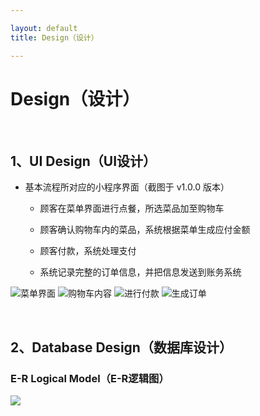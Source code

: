 ```yaml
---

layout: default
title: Design（设计）

---
```


# Design（设计）

</br>

## 1、UI Design（UI设计）

- 基本流程所对应的小程序界面（截图于 v1.0.0 版本）

  - 顾客在菜单界面进行点餐，所选菜品加至购物车

  - 顾客确认购物车内的菜品，系统根据菜单生成应付金额

  - 顾客付款，系统处理支付

  - 系统记录完整的订单信息，并把信息发送到账务系统

![菜单界面](https://raw.githubusercontent.com/OrderingService/WechatApplet/master/ScreenShots_v1.0.0/screenshot_1_frame.png)
![购物车内容](https://raw.githubusercontent.com/OrderingService/WechatApplet/master/ScreenShots_v1.0.0/screenshot_2_frame.png)
![进行付款](https://raw.githubusercontent.com/OrderingService/WechatApplet/master/ScreenShots_v1.0.0/screenshot_3_frame.png)
![生成订单](https://raw.githubusercontent.com/OrderingService/WechatApplet/master/ScreenShots_v1.0.0/screenshot_4_frame.png)

</br>

## 2、Database Design（数据库设计）

### E-R Logical Model（E-R逻辑图）

![](https://raw.githubusercontent.com/OrderingService/Dashboard/gh-pages/imgs/er_model.png)
